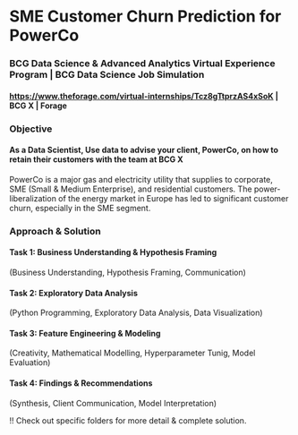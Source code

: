 # SME Customer Churn Prediction for PowerCo
### BCG Data Science & Advanced Analytics Virtual Experience Program | BCG Data Science Job Simulation
#### https://www.theforage.com/virtual-internships/Tcz8gTtprzAS4xSoK | BCG X | Forage

### Objective
#### As a Data Scientist, Use data to advise your client, PowerCo, on how to retain their customers with the team at BCG X
PowerCo is a major gas and electricity utility that supplies to corporate, SME (Small & Medium Enterprise), and residential customers. The power-liberalization of the energy market in Europe has led to significant customer churn, especially in the SME segment.

### Approach & Solution
#### Task 1: Business Understanding & Hypothesis Framing
(Business Understanding, Hypothesis Framing, Communication)

#### Task 2: Exploratory Data Analysis
(Python Programming, Exploratory Data Analysis, Data Visualization)

#### Task 3: Feature Engineering & Modeling
(Creativity, Mathematical Modelling, Hyperparameter Tunig, Model Evaluation)

#### Task 4: Findings & Recommendations
(Synthesis, Client Communication, Model Interpretation)

!! Check out specific folders for more detail & complete solution.

